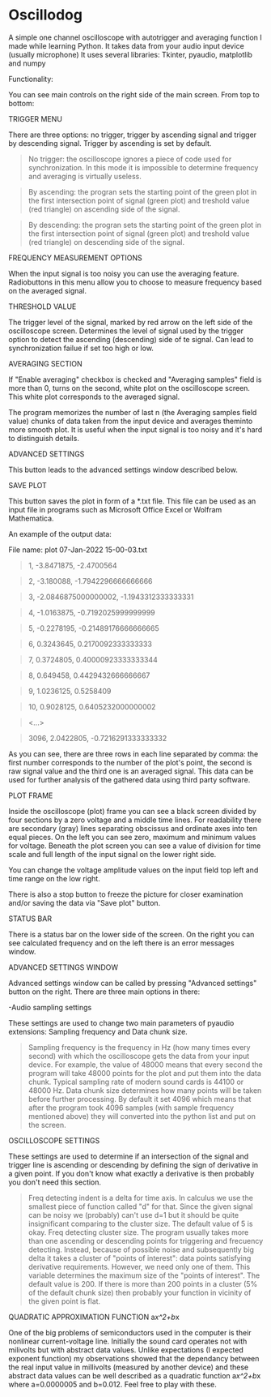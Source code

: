 # Oscillodog
A simple one channel oscilloscope with autotrigger and averaging function I made while learning Python. It takes data from your audio input device (usually microphone)
It uses several libraries: Tkinter, pyaudio, matplotlib and numpy

Functionality:

You can see main controls on the right side of the main screen. From top to bottom:

TRIGGER MENU

There are three options: no trigger, trigger by ascending signal and trigger by descending signal. Trigger by ascending is set by default.

> No trigger: the oscilloscope ignores a piece of code used for synchronization. In this mode it is impossible to determine frequency and averaging is virtually useless.

> By ascending: the progran sets the starting point of the green plot in the first intersection point of signal (green plot) and treshold value (red triangle) on ascending side of the signal.

> By descending: the progran sets the starting point of the green plot in the first intersection point of signal (green plot) and treshold value (red triangle) on descending side of the signal.

FREQUENCY MEASUREMENT OPTIONS

When the input signal is too noisy you can use the averaging feature. Radiobuttons in this menu allow you to choose to measure frequency based on the averaged signal.

THRESHOLD VALUE

The trigger level of the signal, marked by red arrow on the left side of the oscilloscope screen. Determines the level of signal used by the trigger option to detect the ascending (descending) side of te signal. Can lead to synchronization failue if set too high or low.

AVERAGING SECTION

If "Enable averaging" checkbox is checked and "Averaging samples" field is more than 0, turns on the second, white plot on the oscilloscope screen. This white plot corresponds to the averaged signal.

The program memorizes the number of last n (the Averaging samples field value) chunks of data taken from the input device and averages theminto more smooth plot. It is useful when the input signal is too noisy and it's hard to distinguish details.

ADVANCED SETTINGS

This button leads to the advanced settings window described below.

SAVE PLOT

This button saves the plot in form of a *.txt file. This file can be used as an input file in programs such as Microsoft Office Excel or Wolfram Mathematica.

An example of the output data:

File name: plot 07-Jan-2022 15-00-03.txt

>1, -3.8471875, -2.4700564

>2, -3.180088, -1.7942296666666666

>3, -2.0846875000000002, -1.1943312333333331

>4, -1.0163875, -0.7192025999999999

>5, -0.2278195, -0.21489176666666665

>6, 0.3243645, 0.2170092333333333

>7, 0.3724805, 0.40000923333333344

>8, 0.649458, 0.4429432666666667

>9, 1.0236125, 0.5258409

>10, 0.9028125, 0.6405232000000002

><...>

>3096, 2.0422805, -0.7216291333333332

As you can see, there are three rows in each line separated by comma: the first number corresponds to the number of the plot's point, the second is raw signal value and the third one is an averaged signal. This data can be used for further analysis of the gathered data using third party software.

PLOT FRAME

Inside the oscilloscope (plot) frame you can see a black screen divided by four sections by a zero voltage and a middle time lines. For readability there are secondary (gray) lines separating obscissus and ordinate axes into ten equal pieces. On the left you can see zero, maximum and minimum values for voltage. Beneath the plot screen you can see a value of division for time scale and full length of the input signal on the lower right side.

You can change the voltage amplitude values on the input field top left and time range on the low right.

There is also a stop button to freeze the picture for closer examination and/or saving the data via "Save plot" button.

STATUS BAR

There is a status bar on the lower side of the screen. On the right you can see calculated frequency and on the left there is an error messages window.

ADVANCED SETTINGS WINDOW

Advanced settings window can be called by pressing "Advanced settings" button on the right. There are three main options in there:

-Audio sampling settings

These settings are used to change two main parameters of pyaudio extensions: Sampling frequency and Data chunk size.

>Sampling frequency is the frequency in Hz (how many times every second) with which the oscilloscope gets the data from your input device. For example, the value of 48000 means that every second the program will take 48000 points for the plot and put them into the data chunk. Typical sampling rate of modern sound cards is 44100 or 48000 Hz.
>Data chunk size determines how many points will be taken before further processing. By default it set 4096 which means that after the program took 4096 samples (with sample frequency mentioned above) they will converted into the python list and put on the screen.

OSCILLOSCOPE SETTINGS

These settings are used to determine if an intersection of the signal and trigger line is ascending or descending by defining the sign of derivative in a given point. If you don't know what exactly a derivative is then probably you don't need this section.

>Freq detecting indent is a delta for time axis. In calculus we use the smallest piece of function called "d" for that. Since the given signal can be noisy we (probably) can't use d=1 but it should be quite insignificant comparing to the cluster size. The default value of 5 is okay.
>Freq detecting cluster size. The program usually takes more than one ascending or descending points for triggering and frecuency detecting. Instead, because of possible noise and subsequently big delta it takes a cluster of "points of interest": data points satisfying derivative requirements. However, we need only one of them. This variable determines the maximum size of the "points of interest". The default value is 200. If there is more than 200 points in a cluster (5% of the default chunk size) then probably your function in vicinity of the given point is flat.

QUADRATIC APPROXIMATION FUNCTION a*x^2+b*x

One of the big problems of semiconductors used in the computer is their nonlinear current-voltage line. Initially the sound card operates not with milivolts but with abstract data values. Unlike expectations (I expected exponent function) my observations showed that the dependancy between the real input value in millivolts (measured by another device) and these abstract data values can be well described as a quadratic function a*x^2+b*x where a=0.0000005 and b=0.012. Feel free to play with these.
